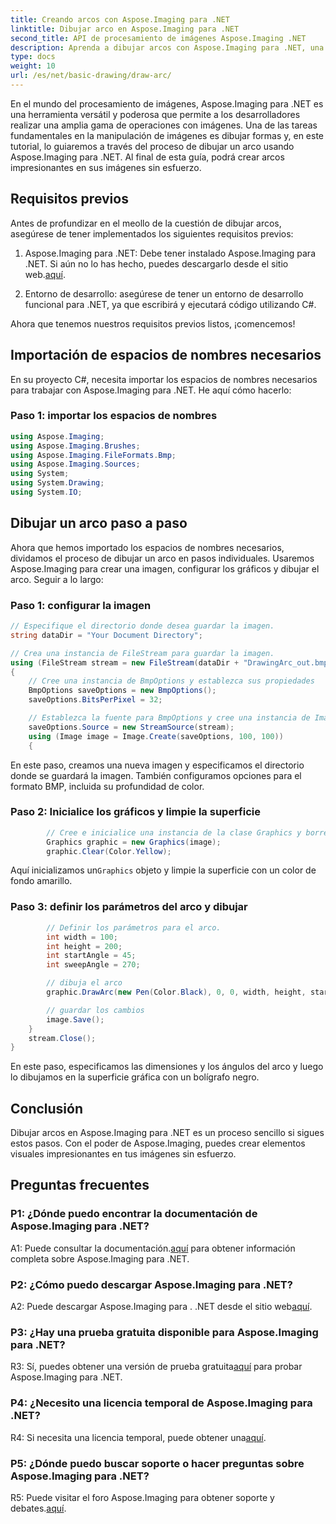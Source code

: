 ```yaml
---
title: Creando arcos con Aspose.Imaging para .NET
linktitle: Dibujar arco en Aspose.Imaging para .NET
second_title: API de procesamiento de imágenes Aspose.Imaging .NET
description: Aprenda a dibujar arcos con Aspose.Imaging para .NET, una potente herramienta de manipulación de imágenes. Guía paso a paso para crear imágenes impresionantes.
type: docs
weight: 10
url: /es/net/basic-drawing/draw-arc/
---
```

En el mundo del procesamiento de imágenes, Aspose.Imaging para .NET es una herramienta versátil y poderosa que permite a los desarrolladores realizar una amplia gama de operaciones con imágenes. Una de las tareas fundamentales en la manipulación de imágenes es dibujar formas y, en este tutorial, lo guiaremos a través del proceso de dibujar un arco usando Aspose.Imaging para .NET. Al final de esta guía, podrá crear arcos impresionantes en sus imágenes sin esfuerzo.

## Requisitos previos

Antes de profundizar en el meollo de la cuestión de dibujar arcos, asegúrese de tener implementados los siguientes requisitos previos:

1.  Aspose.Imaging para .NET: Debe tener instalado Aspose.Imaging para .NET. Si aún no lo has hecho, puedes descargarlo desde el sitio web.[aquí](https://releases.aspose.com/imaging/net/).

2. Entorno de desarrollo: asegúrese de tener un entorno de desarrollo funcional para .NET, ya que escribirá y ejecutará código utilizando C#.

Ahora que tenemos nuestros requisitos previos listos, ¡comencemos!

## Importación de espacios de nombres necesarios

En su proyecto C#, necesita importar los espacios de nombres necesarios para trabajar con Aspose.Imaging para .NET. He aquí cómo hacerlo:

### Paso 1: importar los espacios de nombres

```csharp
using Aspose.Imaging;
using Aspose.Imaging.Brushes;
using Aspose.Imaging.FileFormats.Bmp;
using Aspose.Imaging.Sources;
using System;
using System.Drawing;
using System.IO;
```

## Dibujar un arco paso a paso

Ahora que hemos importado los espacios de nombres necesarios, dividamos el proceso de dibujar un arco en pasos individuales. Usaremos Aspose.Imaging para crear una imagen, configurar los gráficos y dibujar el arco. Seguir a lo largo:

### Paso 1: configurar la imagen

```csharp
// Especifique el directorio donde desea guardar la imagen.
string dataDir = "Your Document Directory";

// Crea una instancia de FileStream para guardar la imagen.
using (FileStream stream = new FileStream(dataDir + "DrawingArc_out.bmp", FileMode.Create))
{
    // Cree una instancia de BmpOptions y establezca sus propiedades
    BmpOptions saveOptions = new BmpOptions();
    saveOptions.BitsPerPixel = 32;

    // Establezca la fuente para BmpOptions y cree una instancia de Imagen
    saveOptions.Source = new StreamSource(stream);
    using (Image image = Image.Create(saveOptions, 100, 100))
    {
```

En este paso, creamos una nueva imagen y especificamos el directorio donde se guardará la imagen. También configuramos opciones para el formato BMP, incluida su profundidad de color.

### Paso 2: Inicialice los gráficos y limpie la superficie

```csharp
        // Cree e inicialice una instancia de la clase Graphics y borre la superficie gráfica
        Graphics graphic = new Graphics(image);
        graphic.Clear(Color.Yellow);
```

 Aquí inicializamos un`Graphics` objeto y limpie la superficie con un color de fondo amarillo.

### Paso 3: definir los parámetros del arco y dibujar

```csharp
        // Definir los parámetros para el arco.
        int width = 100;
        int height = 200;
        int startAngle = 45;
        int sweepAngle = 270;

        // dibuja el arco
        graphic.DrawArc(new Pen(Color.Black), 0, 0, width, height, startAngle, sweepAngle);

        // guardar los cambios
        image.Save();
    }
    stream.Close();
}
```

En este paso, especificamos las dimensiones y los ángulos del arco y luego lo dibujamos en la superficie gráfica con un bolígrafo negro.

## Conclusión

Dibujar arcos en Aspose.Imaging para .NET es un proceso sencillo si sigues estos pasos. Con el poder de Aspose.Imaging, puedes crear elementos visuales impresionantes en tus imágenes sin esfuerzo.

## Preguntas frecuentes

### P1: ¿Dónde puedo encontrar la documentación de Aspose.Imaging para .NET?

 A1: Puede consultar la documentación.[aquí](https://reference.aspose.com/imaging/net/) para obtener información completa sobre Aspose.Imaging para .NET.

### P2: ¿Cómo puedo descargar Aspose.Imaging para .NET?

 A2: Puede descargar Aspose.Imaging para . .NET desde el sitio web[aquí](https://releases.aspose.com/imaging/net/).

### P3: ¿Hay una prueba gratuita disponible para Aspose.Imaging para .NET?

 R3: Sí, puedes obtener una versión de prueba gratuita[aquí](https://releases.aspose.com/) para probar Aspose.Imaging para .NET.

### P4: ¿Necesito una licencia temporal de Aspose.Imaging para .NET?

 R4: Si necesita una licencia temporal, puede obtener una[aquí](https://purchase.aspose.com/temporary-license/).

### P5: ¿Dónde puedo buscar soporte o hacer preguntas sobre Aspose.Imaging para .NET?

 R5: Puede visitar el foro Aspose.Imaging para obtener soporte y debates.[aquí](https://forum.aspose.com/).
